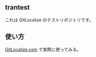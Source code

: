 ## trantest

これは GitLocalize のテストリポジトリです。

## 使い方

[GitLocalize.com](https://gitlocalize.com) で実際に使ってみる。
